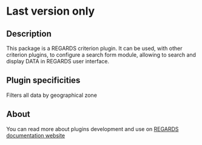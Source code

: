 # Last version only

## Description

This package is a REGARDS criterion plugin. It can be used, with other criterion plugins, to configure a search form module, allowing to search and display DATA in REGARDS user interface.

## Plugin specificities

Filters all data by geographical zone

## About

You can read more about plugins development and use on [REGARDS documentation website](https://regardsoss.github.io/docs/development/frontend/plugins)
